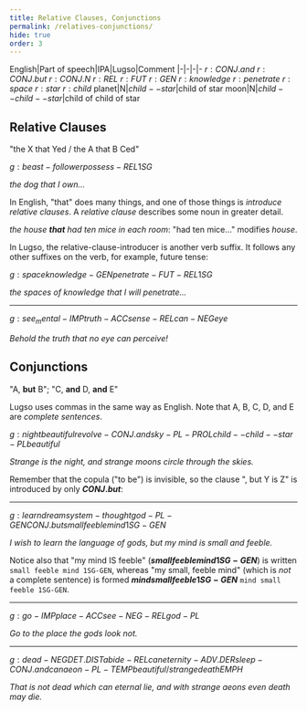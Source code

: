 ```yaml
---
title: Relative Clauses, Conjunctions
permalink: /relatives-conjunctions/
hide: true
order: 3
---
```


English|Part of speech|IPA|Lugso|Comment
|-|-|-|-
${r: CONJ.and}$
${r: CONJ.but}$
${r: CONJ.N}$
${r: REL}$
${r: FUT}$
${r: GEN}$
${r: knowledge}$
${r: penetrate}$
${r: space}$
${r: star}$
${r: child}$
planet|N|${child--star}$|child of star
moon|N|${child--child--star}$|child of child of star

## Relative Clauses

"the X that Yed / the A that B Ced"

${g: beast-follower possess-REL 1SG}$

_the dog that I own..._

In English, "that" does many things, and one of those things is _introduce relative clauses_. A _relative clause_ describes some noun in greater detail.

_the house **that** had ten mice in each room_: "had ten mice..." modifies _house_.

In Lugso, the relative-clause-introducer is another verb suffix. It follows any other suffixes on the verb, for example, future tense:

${g: space knowledge-GEN penetrate-FUT-REL 1SG}$

_the spaces of knowledge that I will penetrate..._

---

${g: see_mental-IMP truth-ACC sense-REL can-NEG eye}$

_Behold the truth that no eye can perceive!_

## Conjunctions

"A, **but** B"; "C, **and** D, **and** E"

Lugso uses commas in the same way as English. Note that A, B, C, D, and E are _complete sentences_.

${g: night beautiful revolve-CONJ.and sky-PL-PROL child--child--star-PL beautiful}$

_Strange is the night, and strange moons circle through the skies._

Remember that the copula ("to be") is invisible, so the clause ", but Y is Z" is introduced by only **${CONJ.but}$**:

---

${g: learn dream system-thought god-PL-GEN CONJ.but small feeble mind 1SG-GEN}$

_I wish to learn the language of gods, but my mind is small and feeble._

Notice also that "my mind IS feeble" (**${small feeble mind 1SG-GEN}$**) is written `small feeble mind 1SG-GEN`, whereas "my small, feeble mind" (which is _not_ a complete sentence) is formed **${mind small feeble 1SG-GEN}$** `mind small feeble 1SG-GEN`.

---

${g: go-IMP place-ACC see-NEG-REL god-PL}$

_Go to the place the gods look not._

---

${g: dead-NEG DET.DIST abide-REL can eternity-ADV.DER sleep-CONJ.and can aeon-PL-TEMP beautiful/strange death EMPH}$

_That is not dead which can eternal lie, and with strange aeons even death may die._